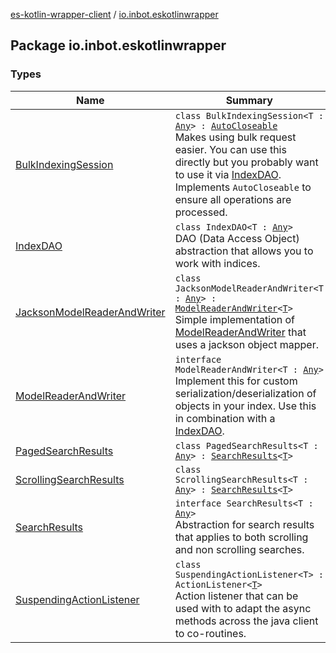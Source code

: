 [es-kotlin-wrapper-client](../index.md) / [io.inbot.eskotlinwrapper](./index.md)

## Package io.inbot.eskotlinwrapper

### Types

| Name | Summary |
|---|---|
| [BulkIndexingSession](-bulk-indexing-session/index.md) | `class BulkIndexingSession<T : `[`Any`](https://kotlinlang.org/api/latest/jvm/stdlib/kotlin/-any/index.html)`> : `[`AutoCloseable`](https://docs.oracle.com/javase/8/docs/api/java/lang/AutoCloseable.html)<br>Makes using bulk request easier. You can use this directly but you probably want to use it via [IndexDAO](-index-d-a-o/index.md). Implements `AutoCloseable` to ensure all operations are processed. |
| [IndexDAO](-index-d-a-o/index.md) | `class IndexDAO<T : `[`Any`](https://kotlinlang.org/api/latest/jvm/stdlib/kotlin/-any/index.html)`>`<br>DAO (Data Access Object) abstraction that allows you to work with indices. |
| [JacksonModelReaderAndWriter](-jackson-model-reader-and-writer/index.md) | `class JacksonModelReaderAndWriter<T : `[`Any`](https://kotlinlang.org/api/latest/jvm/stdlib/kotlin/-any/index.html)`> : `[`ModelReaderAndWriter`](-model-reader-and-writer/index.md)`<`[`T`](-jackson-model-reader-and-writer/index.md#T)`>`<br>Simple implementation of [ModelReaderAndWriter](-model-reader-and-writer/index.md) that uses a jackson object mapper. |
| [ModelReaderAndWriter](-model-reader-and-writer/index.md) | `interface ModelReaderAndWriter<T : `[`Any`](https://kotlinlang.org/api/latest/jvm/stdlib/kotlin/-any/index.html)`>`<br>Implement this for custom serialization/deserialization of objects in your index. Use this in combination with a [IndexDAO](-index-d-a-o/index.md). |
| [PagedSearchResults](-paged-search-results/index.md) | `class PagedSearchResults<T : `[`Any`](https://kotlinlang.org/api/latest/jvm/stdlib/kotlin/-any/index.html)`> : `[`SearchResults`](-search-results/index.md)`<`[`T`](-paged-search-results/index.md#T)`>` |
| [ScrollingSearchResults](-scrolling-search-results/index.md) | `class ScrollingSearchResults<T : `[`Any`](https://kotlinlang.org/api/latest/jvm/stdlib/kotlin/-any/index.html)`> : `[`SearchResults`](-search-results/index.md)`<`[`T`](-scrolling-search-results/index.md#T)`>` |
| [SearchResults](-search-results/index.md) | `interface SearchResults<T : `[`Any`](https://kotlinlang.org/api/latest/jvm/stdlib/kotlin/-any/index.html)`>`<br>Abstraction for search results that applies to both scrolling and non scrolling searches. |
| [SuspendingActionListener](-suspending-action-listener/index.md) | `class SuspendingActionListener<T> : ActionListener<`[`T`](-suspending-action-listener/index.md#T)`>`<br>Action listener that can be used with to adapt the async methods across the java client to co-routines. |
